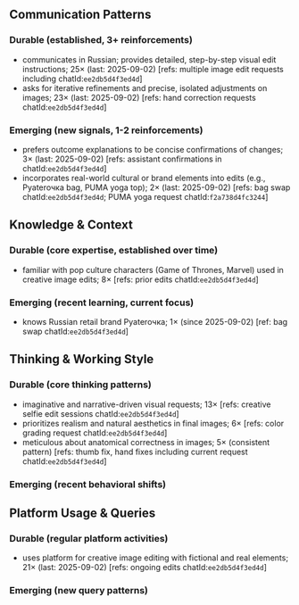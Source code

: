 ## Communication Patterns
### Durable (established, 3+ reinforcements)
- communicates in Russian; provides detailed, step-by-step visual edit instructions; 25× (last: 2025-09-02) [refs: multiple image edit requests including chatId:`ee2db5d4f3ed4d`]
- asks for iterative refinements and precise, isolated adjustments on images; 23× (last: 2025-09-02) [refs: hand correction requests chatId:`ee2db5d4f3ed4d`]

### Emerging (new signals, 1-2 reinforcements)
- prefers outcome explanations to be concise confirmations of changes; 3× (last: 2025-09-02) [refs: assistant confirmations in chatId:`ee2db5d4f3ed4d`]
- incorporates real-world cultural or brand elements into edits (e.g., Pyaterочка bag, PUMA yoga top); 2× (last: 2025-09-02) [refs: bag swap chatId:`ee2db5d4f3ed4d`; PUMA yoga request chatId:`f2a738d4fc3244`]

## Knowledge & Context
### Durable (core expertise, established over time)
- familiar with pop culture characters (Game of Thrones, Marvel) used in creative image edits; 8× [refs: prior edits chatId:`ee2db5d4f3ed4d`]

### Emerging (recent learning, current focus)
- knows Russian retail brand Pyaterочка; 1× (since 2025-09-02) [ref: bag swap chatId:`ee2db5d4f3ed4d`]

## Thinking & Working Style
### Durable (core thinking patterns)
- imaginative and narrative-driven visual requests; 13× [refs: creative selfie edit sessions chatId:`ee2db5d4f3ed4d`]
- prioritizes realism and natural aesthetics in final images; 6× [refs: color grading request chatId:`ee2db5d4f3ed4d`]
- meticulous about anatomical correctness in images; 5× (consistent pattern) [refs: thumb fix, hand fixes including current request chatId:`ee2db5d4f3ed4d`]

### Emerging (recent behavioral shifts)

## Platform Usage & Queries
### Durable (regular platform activities)
- uses platform for creative image editing with fictional and real elements; 21× (last: 2025-09-02) [refs: ongoing edits chatId:`ee2db5d4f3ed4d`]

### Emerging (new query patterns)
